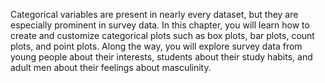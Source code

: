 Categorical variables are present in nearly every dataset, but they are especially prominent in survey data. 
In this chapter, you will learn how to create and customize categorical plots such as box plots, bar plots, count plots, and point plots. 
Along the way, you will explore survey data from young people about their interests, students about their study habits, and adult men about their feelings about masculinity.

